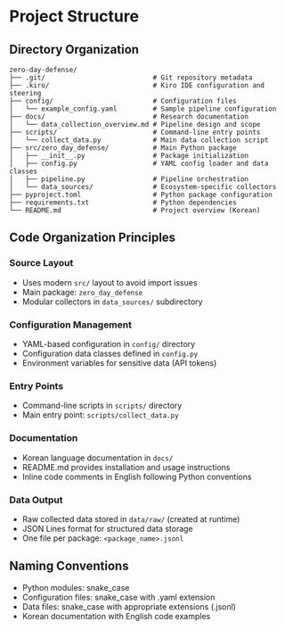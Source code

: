 # Project Structure

## Directory Organization

```
zero-day-defense/
├── .git/                           # Git repository metadata
├── .kiro/                          # Kiro IDE configuration and steering
├── config/                         # Configuration files
│   └── example_config.yaml         # Sample pipeline configuration
├── docs/                           # Research documentation
│   └── data_collection_overview.md # Pipeline design and scope
├── scripts/                        # Command-line entry points
│   └── collect_data.py             # Main data collection script
├── src/zero_day_defense/           # Main Python package
│   ├── __init__.py                 # Package initialization
│   ├── config.py                   # YAML config loader and data classes
│   ├── pipeline.py                 # Pipeline orchestration
│   └── data_sources/               # Ecosystem-specific collectors
├── pyproject.toml                  # Python package configuration
├── requirements.txt                # Python dependencies
└── README.md                       # Project overview (Korean)
```

## Code Organization Principles

### Source Layout
- Uses modern `src/` layout to avoid import issues
- Main package: `zero_day_defense`
- Modular collectors in `data_sources/` subdirectory

### Configuration Management
- YAML-based configuration in `config/` directory
- Configuration data classes defined in `config.py`
- Environment variables for sensitive data (API tokens)

### Entry Points
- Command-line scripts in `scripts/` directory
- Main entry point: `scripts/collect_data.py`

### Documentation
- Korean language documentation in `docs/`
- README.md provides installation and usage instructions
- Inline code comments in English following Python conventions

### Data Output
- Raw collected data stored in `data/raw/` (created at runtime)
- JSON Lines format for structured data storage
- One file per package: `<package_name>.jsonl`

## Naming Conventions
- Python modules: snake_case
- Configuration files: snake_case with .yaml extension
- Data files: snake_case with appropriate extensions (.jsonl)
- Korean documentation with English code examples